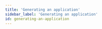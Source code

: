 ```yaml
---
title: 'Generating an application'
sidebar_label: 'Generating an application'
id: generating-an-application
---
```

